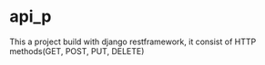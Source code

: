 # api_p
This a project build with django restframework,
it consist of HTTP methods(GET, POST, PUT, DELETE)
